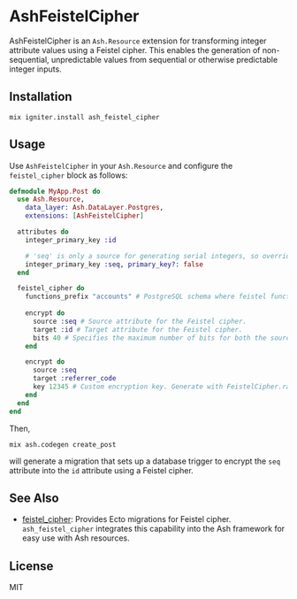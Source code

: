 # AshFeistelCipher

AshFeistelCipher is an `Ash.Resource` extension for transforming integer attribute values using a Feistel cipher. This enables the generation of non-sequential, unpredictable values from sequential or otherwise predictable integer inputs.

## Installation

```
mix igniter.install ash_feistel_cipher
```

## Usage

Use `AshFeistelCipher` in your `Ash.Resource` and configure the `feistel_cipher` block as follows:

```elixir
defmodule MyApp.Post do
  use Ash.Resource,
    data_layer: Ash.DataLayer.Postgres,
    extensions: [AshFeistelCipher]

  attributes do
    integer_primary_key :id

    # 'seq' is only a source for generating serial integers, so override with primary_key?: false.
    integer_primary_key :seq, primary_key?: false
  end

  feistel_cipher do
    functions_prefix "accounts" # PostgreSQL schema where feistel functions are installed. Default is "public".
    
    encrypt do
      source :seq # Source attribute for the Feistel cipher.
      target :id # Target attribute for the Feistel cipher.
      bits 40 # Specifies the maximum number of bits for both the source and target integers.
    end

    encrypt do
      source :seq
      target :referrer_code
      key 12345 # Custom encryption key. Generate with FeistelCipher.random_key() or derive automatically.
    end
  end
end
```

Then,

```
mix ash.codegen create_post
```

will generate a migration that sets up a database trigger to encrypt the `seq` attribute into the `id` attribute using a Feistel cipher.

## See Also

* [feistel_cipher](https://github.com/devall-org/feistel_cipher): Provides Ecto migrations for Feistel cipher. `ash_feistel_cipher` integrates this capability into the Ash framework for easy use with Ash resources.

## License

MIT